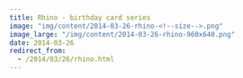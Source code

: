 ```yaml
---
title: Rhino - birthday card series
image: "img/content/2014-03-26-rhino-<!--size-->.png"
image_large: "/img/content/2014-03-26-rhino-960x640.png"
date: 2014-03-26
redirect_from:
  - /2014/03/26/rhino.html
---
```

